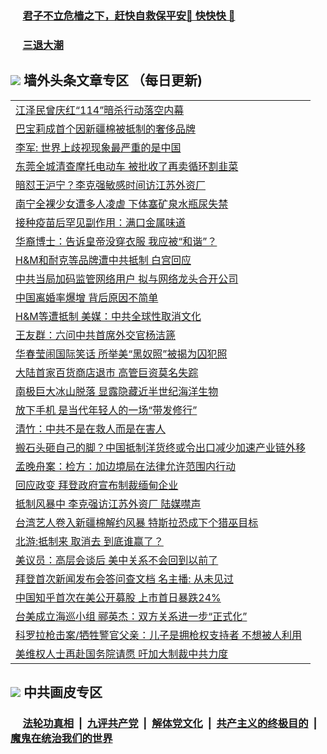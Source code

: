 
 ### &nbsp;&nbsp;&nbsp;&nbsp; [君子不立危樯之下，赶快自救保平安🍎 快快快 📩](https://github.com/pwgy/td/blob/master/README.md)

 ### &nbsp;&nbsp;&nbsp;&nbsp; [三退大潮](https://ww3.xkide.work/?key=zuuelqyfglsfjmgm&pin=65881581&ag=ogQuit&from=pw2) 

## <img src="https://img.icons8.com/cute-clipart/2x/circled-right.png"> 墙外头条文章专区 （每日更新)

<Table>
<tr><td colspan="2" align="left"><a href="https://rwrwrtwo.xhuyd.press/?name=c1363850&key=encdeuyadochlaxz&from=pw2">江泽民曾庆红“114”暗杀行动落空内幕</a></td></tr>
<tr><td colspan="2" align="left"><a href="https://rwrwrtwo.xhuyd.press/?name=c1363688&key=encdeuyadochlaxz&from=pw2">巴宝莉成首个因新疆棉被抵制的奢侈品牌</a></td></tr>
<tr><td colspan="2" align="left"><a href="https://rwrwrtwo.xhuyd.press/?name=c1363837&key=encdeuyadochlaxz&from=pw2">李军: 世界上歧视现象最严重的是中国</a></td></tr>
<tr><td colspan="2" align="left"><a href="https://rwrwrtwo.xhuyd.press/?name=c1363798&key=encdeuyadochlaxz&from=pw2">东莞全城清查摩托电动车 被批收了再卖循环割韭菜</a></td></tr>
<tr><td colspan="2" align="left"><a href="https://rwrwrtwo.xhuyd.press/?name=c1363782&key=encdeuyadochlaxz&from=pw2">暗怼王沪宁？李克强敏感时间访江苏外资厂</a></td></tr>
<tr><td colspan="2" align="left"><a href="https://rwrwrtwo.xhuyd.press/?name=c1363764&key=encdeuyadochlaxz&from=pw2">南宁全裸少女遭多人凌虐 下体塞矿泉水瓶尿失禁</a></td></tr>
<tr><td colspan="2" align="left"><a href="https://rwrwrtwo.xhuyd.press/?name=c1363808&key=encdeuyadochlaxz&from=pw2">接种疫苗后罕见副作用：满口金属味道</a></td></tr>
<tr><td colspan="2" align="left"><a href="https://rwrwrtwo.xhuyd.press/?name=c1363846&key=encdeuyadochlaxz&from=pw2">华裔博士：告诉皇帝没穿衣服 我应被“和谐”？</a></td></tr>
<tr><td colspan="2" align="left"><a href="https://rwrwrtwo.xhuyd.press/?name=c1363844&key=encdeuyadochlaxz&from=pw2">H&amp;M和耐克等品牌遭中共抵制 白宫回应</a></td></tr>
<tr><td colspan="2" align="left"><a href="https://rwrwrtwo.xhuyd.press/?name=c1363713&key=encdeuyadochlaxz&from=pw2">中共当局加码监管网络用户 拟与网络龙头合开公司</a></td></tr>
<tr><td colspan="2" align="left"><a href="https://rwrwrtwo.xhuyd.press/?name=c1363801&key=encdeuyadochlaxz&from=pw2">中国离婚率爆增 背后原因不简单</a></td></tr>
<tr><td colspan="2" align="left"><a href="https://rwrwrtwo.xhuyd.press/?name=c1363879&key=encdeuyadochlaxz&from=pw2">H&amp;M等遭抵制 美媒：中共全球性取消文化</a></td></tr>
<tr><td colspan="2" align="left"><a href="https://rwrwrtwo.xhuyd.press/?name=c1363741&key=encdeuyadochlaxz&from=pw2">王友群：六问中共首席外交官杨洁篪</a></td></tr>
<tr><td colspan="2" align="left"><a href="https://rwrwrtwo.xhuyd.press/?name=c1363799&key=encdeuyadochlaxz&from=pw2">华春莹闹国际笑话 所举美“黑奴照”被揭为囚犯照</a></td></tr>
<tr><td colspan="2" align="left"><a href="https://rwrwrtwo.xhuyd.press/?name=c1363788&key=encdeuyadochlaxz&from=pw2">大陆首家百货商店退市 高管巨资莫名失踪</a></td></tr>
<tr><td colspan="2" align="left"><a href="https://rwrwrtwo.xhuyd.press/?name=c1363785&key=encdeuyadochlaxz&from=pw2">南极巨大冰山脱落 显露隐藏近半世纪海洋生物</a></td></tr>
<tr><td colspan="2" align="left"><a href="https://rwrwrtwo.xhuyd.press/?name=c1363886&key=encdeuyadochlaxz&from=pw2">放下手机 是当代年轻人的一场“带发修行”</a></td></tr>
<tr><td colspan="2" align="left"><a href="https://rwrwrtwo.xhuyd.press/?name=c1363743&key=encdeuyadochlaxz&from=pw2">清竹：中共不是在救人而是在害人</a></td></tr>
<tr><td colspan="2" align="left"><a href="https://rwrwrtwo.xhuyd.press/?name=c1363800&key=encdeuyadochlaxz&from=pw2">搬石头砸自己的脚？中国抵制洋货终或令出口减少加速产业链外移</a></td></tr>
<tr><td colspan="2" align="left"><a href="https://rwrwrtwo.xhuyd.press/?name=c1363802&key=encdeuyadochlaxz&from=pw2">孟晚舟案：检方：加边境局在法律允许范围内行动</a></td></tr>
<tr><td colspan="2" align="left"><a href="https://rwrwrtwo.xhuyd.press/?name=c1363848&key=encdeuyadochlaxz&from=pw2">回应政变 拜登政府宣布制裁缅甸企业</a></td></tr>
<tr><td colspan="2" align="left"><a href="https://rwrwrtwo.xhuyd.press/?name=c1363728&key=encdeuyadochlaxz&from=pw2">抵制风暴中 李克强访江苏外资厂 陆媒噤声</a></td></tr>
<tr><td colspan="2" align="left"><a href="https://rwrwrtwo.xhuyd.press/?name=c1363805&key=encdeuyadochlaxz&from=pw2">台湾艺人卷入新疆棉解约风暴 特斯拉恐成下个猎巫目标</a></td></tr>
<tr><td colspan="2" align="left"><a href="https://rwrwrtwo.xhuyd.press/?name=c1363887&key=encdeuyadochlaxz&from=pw2">北游:抵制来 取消去 到底谁赢了？</a></td></tr>
<tr><td colspan="2" align="left"><a href="https://rwrwrtwo.xhuyd.press/?name=c1363784&key=encdeuyadochlaxz&from=pw2">美议员：高层会谈后 美中关系不会回到以前了</a></td></tr>
<tr><td colspan="2" align="left"><a href="https://rwrwrtwo.xhuyd.press/?name=c1363807&key=encdeuyadochlaxz&from=pw2">拜登首次新闻发布会答问查文档 名主播: 从未见过</a></td></tr>
<tr><td colspan="2" align="left"><a href="https://rwrwrtwo.xhuyd.press/?name=c1363880&key=encdeuyadochlaxz&from=pw2">中国知乎首次在美公开募股 上市首日暴跌24%</a></td></tr>
<tr><td colspan="2" align="left"><a href="https://rwrwrtwo.xhuyd.press/?name=c1363811&key=encdeuyadochlaxz&from=pw2">台美成立海巡小组 郦英杰：双方关系进一步“正式化”</a></td></tr>
<tr><td colspan="2" align="left"><a href="https://rwrwrtwo.xhuyd.press/?name=c1363812&key=encdeuyadochlaxz&from=pw2">科罗拉枪击案/牺牲警官父亲：儿子是拥枪权支持者 不想被人利用</a></td></tr>
<tr><td colspan="2" align="left"><a href="https://rwrwrtwo.xhuyd.press/?name=c1363849&key=encdeuyadochlaxz&from=pw2">美维权人士再赴国务院请愿 吁加大制裁中共力度</a></td></tr>

 </Table>

 ## <img src="https://img.icons8.com/cute-clipart/2x/circled-right.png"> 中共画皮专区
 ### &nbsp;&nbsp;&nbsp;&nbsp; [法轮功真相](https://github.com/begood0513/basic/blob/master/README.md) &nbsp;|&nbsp; [九评共产党](https://github.com/begood0513/9ping.md/blob/master/README.md) &nbsp;|&nbsp; [解体党文化](https://github.com/begood0513/jtdwh.md/blob/master/README.md)   &nbsp;|&nbsp; [共产主义的终极目的](https://github.com/begood0513/gczydzjmd.md/blob/master/README.md) &nbsp;|&nbsp; [魔鬼在统治我们的世界](https://github.com/begood0513/gczydzjmd.md/blob/master/README.md) 
